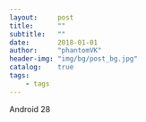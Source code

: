 ```yaml
---
layout:     post
title:      ""
subtitle:   ""
date:       2018-01-01
author:     "phantomVK"
header-img: "img/bg/post_bg.jpg"
catalog:    true
tags:
    - tags
---
```


Android 28